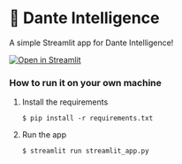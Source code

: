 # 🎾 Dante Intelligence

A simple Streamlit app for Dante Intelligence!

[![Open in Streamlit](https://static.streamlit.io/badges/streamlit_badge_black_white.svg)](https://confused1879-dante-intelligence-streamlit-app-iysixb.streamlit.app/)

### How to run it on your own machine

1. Install the requirements

   ```
   $ pip install -r requirements.txt
   ```

2. Run the app

   ```
   $ streamlit run streamlit_app.py
   ```

